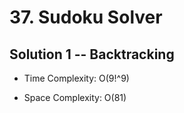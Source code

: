 # 37. Sudoku Solver

## Solution 1 -- Backtracking

* Time Complexity: O(9!^9)

* Space Complexity: O(81)

